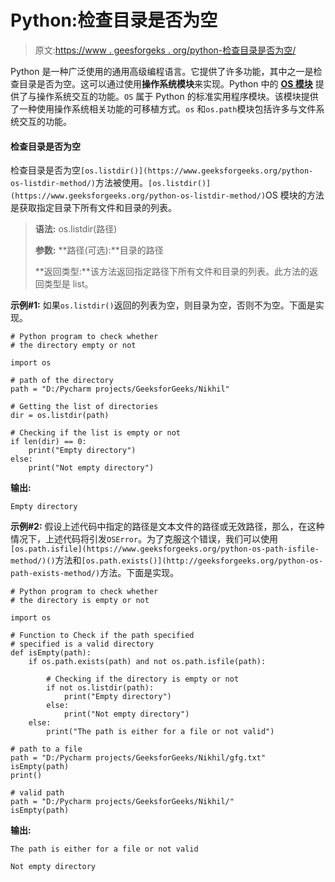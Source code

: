 # Python:检查目录是否为空

> 原文:[https://www . geesforgeks . org/python-检查目录是否为空/](https://www.geeksforgeeks.org/python-check-if-a-directory-is-empty/)

Python 是一种广泛使用的通用高级编程语言。它提供了许多功能，其中之一是检查目录是否为空。这可以通过使用**操作系统模块**来实现。Python 中的 **[OS 模块](https://www.geeksforgeeks.org/os-module-python-examples/)** 提供了与操作系统交互的功能。`OS` 属于 Python 的标准实用程序模块。该模块提供了一种使用操作系统相关功能的可移植方式。`os` 和`os.path`模块包括许多与文件系统交互的功能。

#### 检查目录是否为空

检查目录是否为空`[os.listdir()](https://www.geeksforgeeks.org/python-os-listdir-method/)`方法被使用。`[os.listdir()](https://www.geeksforgeeks.org/python-os-listdir-method/)`OS 模块的方法是获取指定目录下所有文件和目录的列表。

> **语法:** os.listdir(路径)
> 
> **参数:**
> **路径(可选):**目录的路径
> 
> **返回类型:**该方法返回指定路径下所有文件和目录的列表。此方法的返回类型是 list。

**示例#1:** 如果`os.listdir()`返回的列表为空，则目录为空，否则不为空。下面是实现。

```
# Python program to check whether
# the directory empty or not

import os

# path of the directory
path = "D:/Pycharm projects/GeeksforGeeks/Nikhil"

# Getting the list of directories
dir = os.listdir(path)

# Checking if the list is empty or not
if len(dir) == 0:
    print("Empty directory")
else:
    print("Not empty directory")
```

**输出:**

```
Empty directory

```

**示例#2:** 假设上述代码中指定的路径是文本文件的路径或无效路径，那么，在这种情况下，上述代码将引发`OSError`。为了克服这个错误，我们可以使用`[os.path.isfile](https://www.geeksforgeeks.org/python-os-path-isfile-method/)()`方法和`[os.path.exists()](http://geeksforgeeks.org/python-os-path-exists-method/)`方法。下面是实现。

```
# Python program to check whether
# the directory is empty or not

import os

# Function to Check if the path specified
# specified is a valid directory
def isEmpty(path):
    if os.path.exists(path) and not os.path.isfile(path):

        # Checking if the directory is empty or not
        if not os.listdir(path):
            print("Empty directory")
        else:
            print("Not empty directory")
    else:
        print("The path is either for a file or not valid")

# path to a file
path = "D:/Pycharm projects/GeeksforGeeks/Nikhil/gfg.txt"
isEmpty(path)
print()

# valid path
path = "D:/Pycharm projects/GeeksforGeeks/Nikhil/"
isEmpty(path)
```

**输出:**

```
The path is either for a file or not valid

Not empty directory

```